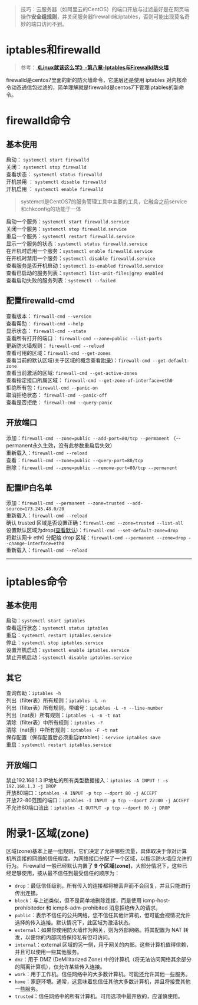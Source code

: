 
> 技巧：云服务器（如阿里云的CentOS）的端口开放与过滤最好是在网页端操作**安全组规则**，并关闭服务器firewalld和iptables，否则可能出现莫名奇妙的端口访问不到。

#  iptables和firewalld

> 参考：[ **《Linux就该这么学》-第八章-Iptables与Firewalld防火墙** ]( https://www.linuxprobe.com/chapter-08.html )

firewalld是centos7里面的新的防火墙命令，它底层还是使用 iptables 对内核命令动态通信包过滤的，简单理解就是firewalld是centos7下管理iptables的新命令。

# firewalld命令

## 基本使用

启动： `systemctl start firewalld`</br>
关闭： `systemctl stop firewalld`</br>
查看状态： `systemctl status firewalld`</br>
开机禁用  ： `systemctl disable firewalld`</br>
开机启用  ： `systemctl enable firewalld`</br>

> systemctl是CentOS7的服务管理工具中主要的工具，它融合之前service和chkconfig的功能于一体

启动一个服务：`systemctl start firewalld.service`</br>
关闭一个服务：`systemctl stop firewalld.service`</br>
重启一个服务：`systemctl restart firewalld.service`</br>
显示一个服务的状态：`systemctl status firewalld.service`</br>
在开机时启用一个服务：`systemctl enable firewalld.service`</br>
在开机时禁用一个服务：`systemctl disable firewalld.service`</br>
查看服务是否开机启动：`systemctl is-enabled firewalld.service`</br>
查看已启动的服务列表：`systemctl list-unit-files|grep enabled`</br>
查看启动失败的服务列表：`systemctl --failed`</br>

## 配置firewalld-cmd

查看版本： `firewall-cmd --version`</br>
查看帮助： `firewall-cmd --help`</br>
显示状态： `firewall-cmd --state`</br>
查看所有打开的端口： `firewall-cmd --zone=public --list-ports`</br>
更新防火墙规则： `firewall-cmd --reload`</br>
查看可用的区域：`firewall-cmd --get-zones`</br>
查看当前的默认区域(关于区域的概念查看[附录](#zone))：`firewall-cmd --get-default-zone` <span id = 'list-default-zone' ></span></br>
查看当前激活的区域:  `firewall-cmd --get-active-zones`</br>
查看指定接口所属区域： `firewall-cmd --get-zone-of-interface=eth0`</br>
拒绝所有包：`firewall-cmd --panic-on`</br>
取消拒绝状态： `firewall-cmd --panic-off`</br>
查看是否拒绝： `firewall-cmd --query-panic`</br>

## 开放端口

添加：`firewall-cmd --zone=public --add-port=80/tcp --permanent`    （--permanent永久生效，没有此参数重启后失效）</br>
重新载入：`firewall-cmd --reload`</br>
查看：`firewall-cmd --zone=public --query-port=80/tcp`</br>
删除：`firewall-cmd --zone=public --remove-port=80/tcp --permanent`</br>

## 配置IP白名单

添加：`firewall-cmd --permanent --zone=trusted --add-source=173.245.48.0/20`</br>
重新载入：`firewall-cmd --reload`</br>
确认 trusted 区域是否设置正确：`firewall-cmd --zone=trusted --list-all`</br>
设置默认区域为drop([查看默认](#list-default-zone))：`firewall-cmd --set-default-zone=drop`</br>
将默认网卡 eth0 分配给 drop 区域：`firewall-cmd --permanent --zone=drop --change-interface=eth0`</br>
重新载入：`firewall-cmd --reload`</br>




------------

# iptables命令

## 基本使用

启动：`systemctl start iptables` </br>
查看运行状态：`systemctl status iptables` </br>
重启：`systemctl restart iptables.service`</br>
停止：`systemctl stop iptables.service`</br>
设置开机启动：`systemctl enable iptables.service`</br>
禁止开机启动：`systemctl disable iptables.service`</br>

## 其它

查询帮助：`iptables -h` </br>
列出（filter表）所有规则：`iptables -L -n` </br>
列出（filter表）所有规则，带编号：`iptables -L -n --line-number` </br>
列出（nat表）所有规则：`iptables -L -n -t nat` </br>
清除（filter表）中所有规则：`iptables -F` </br>
清除（nat表）中所有规则：`iptables -F -t nat` </br>
保存配置（保存配置后必须重启iptables）：`service iptables save` </br>
重启：`systemctl restart iptables.service` </br>

## 开放端口

禁止192.168.1.3 IP地址的所有类型数据接入：`iptables -A INPUT ! -s 192.168.1.3 -j DROP`</br>
开放80端口：`iptables -A INPUT -p tcp --dport 80 -j ACCEPT` </br>
开放22-80范围的端口：`iptables -I INPUT -p tcp --dport 22:80 -j ACCEPT`</br>
不允许80端口流出：`iptables -I OUTPUT -p tcp --dport 80 -j DROP`</br>



# 附录1-区域(zone) 

<span id="zone"></span>区域(zone)基本上是一组规则，它们决定了允许哪些流量，具体取决于你对计算机所连接的网络的信任程度。为网络接口分配了一个区域，以指示防火墙应允许的行为。
Firewalld 一般已经默认内置了 **9 个区域(zone)**，大部分情况下，这些已经足够使用，按从最不信任到最受信任的顺序为：

- `drop`：最低信任级别。所有传入的连接都将被丢弃而不会回复，并且只能进行传出连接。
- `block`：与上述类似，但不是简单地删除连接，而是使用 icmp-host-prohibitedor 和 icmp6-adm-prohibited 消息拒绝传入的请求。
- `public`：表示不信任的公共网络。您不信任其他计算机，但可能会视情况允许选择的传入连接。默认情况下，此区域为激活状态。
- `external`：如果你使用防火墙作为网关，则为外部网络。将其配置为 NAT 转发，以便你的内部网络保持私有但可访问。
- `internal`：external 区域的另一侧，用于网关的内部。这些计算机值得信赖，并且可以使用一些其他服务。
- `dmz`：用于 DMZ (DeMilitarized Zone) 中的计算机（将无法访问网络其余部分的隔离计算机），仅允许某些传入连接。
- `work`：用于工作机。信任网络中的大多数计算机。可能还允许其他一些服务。
- `home`：家庭环境。通常，这意味着您信任其他大多数计算机，并且将接受其他一些服务。
- `trusted`：信任网络中的所有计算机。可用选项中最开放的，应谨慎使用。